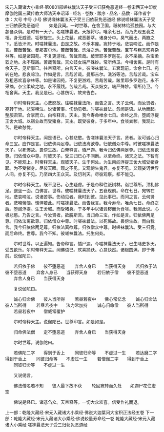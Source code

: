 宋元入藏诸大小乘经·第0801部嗟袜曩法天子受三归获免恶道经一卷宋西天中印度摩伽陀国三藏传教大师法天奉诏译
· 经名 · 卷数 · 跋序
· 品名 · 品数 · 译作者字体：大号 中号 小号
佛说嗟袜曩法天子受三归依获免恶道经
佛说嗟袜曩法天子受三归依获免恶道经
　　如是我闻。一时世尊。在舍卫国。祇树林给孤独园。与大苾刍众俱。是时有一天子。名嗟袜曩法。天报将尽。唯余七日。而乃先现五衰之相。身无威德。垢秽旋生。头上花鬘。咸悉萎萃。诸身分中。臭气而出。两腋之下。悉皆汗流。时嗟袜曩法。由是之故。不乐本座。宛转于地。悲哀啼泣。而作是言。苦哉苦哉。曼那吉尔池。苦哉苦哉。洗浴之池。苦哉苦哉。宝车与粗恶欢喜杂林等。如是诸园苑。不复更游戏。苦哉苦哉。跛里耶多罗迦花。永不采摘。杂宝柔软之地。永不履践。苦哉苦哉。天众妓女端严殊妙。常所侍卫。今相舍离。是时有余天子。见斯事已。往帝释所。白言天主。彼嗟袜曩法。五衰现前。命余七日。宛转在地。悲哀啼泣。作如是言。苦哉苦哉。曼那吉尔。洗浴等池。苦哉苦哉。宝车及粗恶欢喜杂林等。如是诸园苑。不复更游戏。苦哉苦哉。跛里耶多罗迦花。永不采摘。杂宝柔软之地。永不履践。苦哉苦哉。天众妓女。端严殊妙。常所侍卫。今相舍离。天主。我见是已。心甚伤切。故来告白。

　　尔时帝释天主。心悲愍故。往嗟袜曩法所。而告之言。天子云何。而汝贤者。宛转于地。悲哀啼泣。说诸苦事。伤动见者。时嗟袜曩法。忽闻是语。从地而起。整服肃容。合掌而立。白帝释言。天主。我今寿命唯余七日。命终之后。堕阎浮提王舍大城。以宿业故而受猪身。天主。既受彼身。于多年中。食啖粪秽。我观此苦。是故愁忧。

　　尔时帝释天主。闻是语已。心甚悲愍。告嗟袜曩法天子言。贤者。汝可诚心归命三宝。应作是言。归依佛两足尊。归依法离欲尊。归依僧众中尊。时彼嗟袜曩法天子。以死怖故。畏傍生故。白帝释言。憍尸迦。我今归依佛两足尊。归依法离欲尊。归依僧众中尊。时彼天子。受三归已心不间断。以至命终。诸天之法。下智有见。不能观上。时帝释天主。观彼天子。生于何处。为生南阎浮提王舍大城受猪身耶。为不受猪身。尽彼天眼。观之不见。又观傍生鬼界。亦复不见。又观娑诃世界人间。亦复不见。乃至四大王众天。及忉利天。尽彼观察。都不能见。

　　尔时帝释天主。既不见已。心生疑虑。于是帝释往祇树林。诣世尊所。顶礼佛足。退坐一面。白佛言。世尊。彼嗟袜曩法天子。五衰现前。命在七日。宛转在地。悲哀啼泣。说诸苦事。伤动见者。我时到彼。见此事已。而问之言。云何贤者。悲啼懊恼。憔悴若此。时嗟袜曩法。而告我言。我今寿命。唯余七日。命终之后。堕阎浮提。生王舍城。而受猪身。于多年中以诸粪秽而为食啖。我闻此说。心极悲愍。乃告之言。今汝贤者。欲脱斯苦。当归命三宝。作如是言。归依佛两足尊。归依法离欲尊。归依僧众中尊。时嗟袜曩法。以死怖故。畏傍生故。而白我言。我今归依佛两足尊。归依法离欲尊。归依僧众中尊。时嗟袜曩法。受三归竟。而后命终。世尊。我今不知。彼嗟袜曩法。托生何处。

　　尔时世尊。以正遍知。告帝释言。憍尸迦。今嗟袜曩法天子。已生睹史多天。受五欲乐。尔时帝释天主。闻佛语已。欢喜踊跃。心意快然。诸根圆满。即于佛前。说伽陀曰。

　　若归依于佛　　彼不堕恶道
　　弃舍人身已　　当获得天身
　　若归依于法　　彼不堕恶道
　　弃舍人身已　　当获得天身
　　若归依于僧　　彼不堕恶道
　　弃舍人身已　　当获得天身

　　复说伽陀曰。

　　诚心归命佛　　彼人当所得
　　若昼若夜中　　佛心常忆念
　　诚心归命法　　彼人当所得
　　若昼若夜中　　法力常加持
　　诚心归命僧　　彼人当所得
　　若昼若夜中　　僧威常覆护

　　尔时帝释天主。说伽陀已。世尊印言。如是如是。

　　归命佛法僧　　定不堕恶道
　　弃舍人身已　　当获得天身

　　尔时世尊。说伽陀曰。

　　若佛陀二字　　得到于舌上
　　同彼归命等　　不虚过一生
　　若达磨二字　　得到于舌上
　　同彼归命等　　不虚过一生
　　若僧伽二字　　得到于舌上
　　同彼归命等　　不虚过一生

　　又说偈言。

　　佛法僧名若不知　　彼人最下故不获
　　轮回宛转而久处　　如迦尸花住虚空

　　佛说是经已。诸苾刍众。天帝释等。一切大众欢喜。信受作礼而退。

上一部：乾隆大藏经·宋元入藏诸大小乘经·佛说大迦葉问大宝积正法经五卷
下一部：乾隆大藏经·宋元入藏诸大小乘经·佛说较量寿命经一卷
乾隆大藏经·宋元入藏诸大小乘经·嗟袜曩法天子受三归获免恶道经
